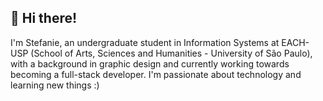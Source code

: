 ## 👋 Hi there!

I'm Stefanie, an undergraduate student in Information Systems at EACH-USP (School of Arts, Sciences and Humanities - University of São Paulo), with a background in graphic design and currently working towards becoming a full-stack developer. I'm passionate about technology and learning new things :)
